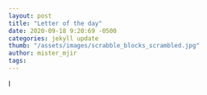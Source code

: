 ```yaml
---
layout: post
title: "Letter of the day"
date: 2020-09-18 9:20:69 -0500
categories: jekyll update
thumb: "/assets/images/scrabble_blocks_scrambled.jpg"
author: mister_mjir
tags:
---
```

I
